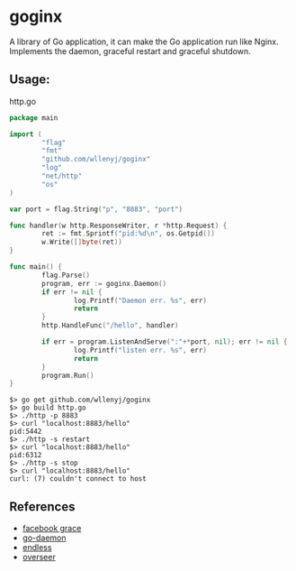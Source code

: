 # goginx
A library of Go application, it can make the Go application run like Nginx. Implements the daemon, graceful restart and graceful shutdown.

## Usage:

http.go
``` go
package main

import (
        "flag"
        "fmt"
        "github.com/wllenyj/goginx"
        "log"
        "net/http"
        "os"
)

var port = flag.String("p", "8883", "port")

func handler(w http.ResponseWriter, r *http.Request) {
        ret := fmt.Sprintf("pid:%d\n", os.Getpid())
        w.Write([]byte(ret))
}

func main() {
        flag.Parse()
        program, err := goginx.Daemon()
        if err != nil {
                log.Printf("Daemon err. %s", err)
                return
        }
        http.HandleFunc("/hello", handler)

        if err = program.ListenAndServe(":"+*port, nil); err != nil {
                log.Printf("listen err. %s", err)
                return
        }
        program.Run()
}
```
``` shell
$> go get github.com/wllenyj/goginx
$> go build http.go
$> ./http -p 8883
$> curl "localhost:8883/hello"
pid:5442
$> ./http -s restart
$> curl "localhost:8883/hello"
pid:6312
$> ./http -s stop
$> curl "localhost:8883/hello"
curl: (7) couldn't connect to host
```

## References
* [facebook grace](https://github.com/facebookgo/grace)
* [go-daemon](https://github.com/sevlyar/go-daemon)
* [endless](https://github.com/fvbock/endless)
* [overseer](https://github.com/jpillora/overseer)

